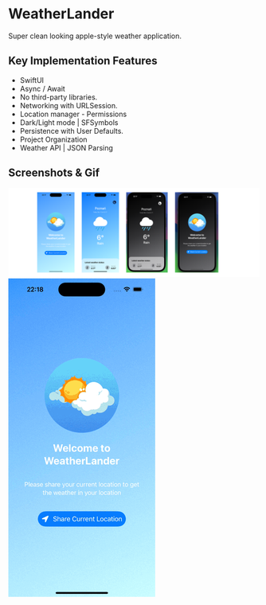 # WeatherLander
Super clean looking apple-style weather application.

## Key Implementation Features
- SwiftUI 
- Async / Await 
- No third-party libraries.
- Networking with URLSession.
- Location manager - Permissions
- Dark/Light mode | SFSymbols 
- Persistence with User Defaults.
- Project Organization
- Weather API | JSON Parsing

## Screenshots & Gif
![iPhone 15 Screenshot](https://github.com/erenberkaydinc/WeatherLander/blob/master/weatherlanderapp.png?raw=true)
![](https://github.com/erenberkaydinc/WeatherLander/blob/master/weatherapp.gif?raw=true)
